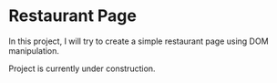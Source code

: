 # Restaurant Page

In this project, I will try to create a simple restaurant page using DOM manipulation.

Project is currently under construction.
